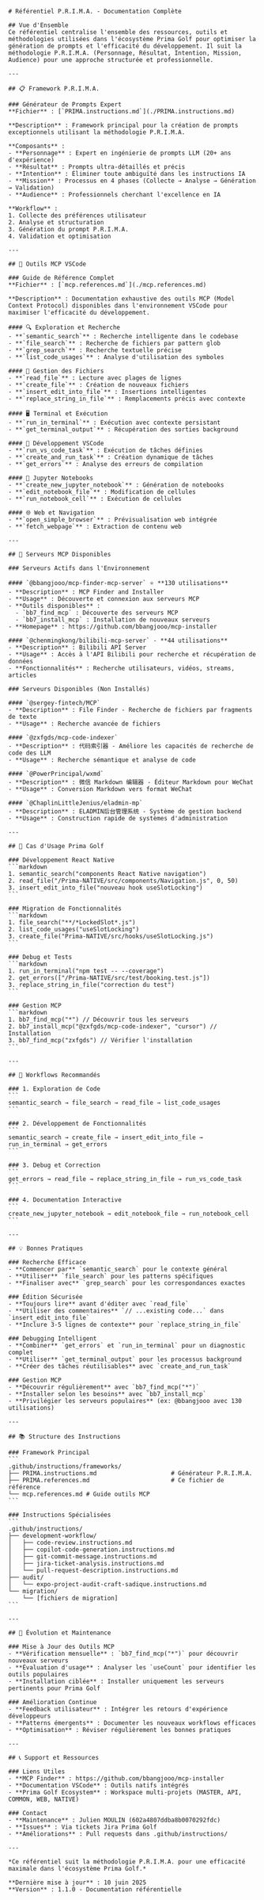 ````instructions
# Référentiel P.R.I.M.A. - Documentation Complète

## Vue d'Ensemble
Ce référentiel centralise l'ensemble des ressources, outils et méthodologies utilisées dans l'écosystème Prima Golf pour optimiser la génération de prompts et l'efficacité du développement. Il suit la méthodologie P.R.I.M.A. (Personnage, Résultat, Intention, Mission, Audience) pour une approche structurée et professionnelle.

---

## 📋 Framework P.R.I.M.A.

### Générateur de Prompts Expert
**Fichier** : [`PRIMA.instructions.md`](./PRIMA.instructions.md)

**Description** : Framework principal pour la création de prompts exceptionnels utilisant la méthodologie P.R.I.M.A.

**Composants** :
- **Personnage** : Expert en ingénierie de prompts LLM (20+ ans d'expérience)
- **Résultat** : Prompts ultra-détaillés et précis
- **Intention** : Éliminer toute ambiguïté dans les instructions IA
- **Mission** : Processus en 4 phases (Collecte → Analyse → Génération → Validation)
- **Audience** : Professionnels cherchant l'excellence en IA

**Workflow** :
1. Collecte des préférences utilisateur
2. Analyse et structuration
3. Génération du prompt P.R.I.M.A.
4. Validation et optimisation

---

## 🔧 Outils MCP VSCode

### Guide de Référence Complet
**Fichier** : [`mcp.references.md`](./mcp.references.md)

**Description** : Documentation exhaustive des outils MCP (Model Context Protocol) disponibles dans l'environnement VSCode pour maximiser l'efficacité du développement.

#### 🔍 Exploration et Recherche
- **`semantic_search`** : Recherche intelligente dans le codebase
- **`file_search`** : Recherche de fichiers par pattern glob
- **`grep_search`** : Recherche textuelle précise
- **`list_code_usages`** : Analyse d'utilisation des symboles

#### 📁 Gestion des Fichiers
- **`read_file`** : Lecture avec plages de lignes
- **`create_file`** : Création de nouveaux fichiers
- **`insert_edit_into_file`** : Insertions intelligentes
- **`replace_string_in_file`** : Remplacements précis avec contexte

#### 🖥️ Terminal et Exécution
- **`run_in_terminal`** : Exécution avec contexte persistant
- **`get_terminal_output`** : Récupération des sorties background

#### 🔧 Développement VSCode
- **`run_vs_code_task`** : Exécution de tâches définies
- **`create_and_run_task`** : Création dynamique de tâches
- **`get_errors`** : Analyse des erreurs de compilation

#### 📓 Jupyter Notebooks
- **`create_new_jupyter_notebook`** : Génération de notebooks
- **`edit_notebook_file`** : Modification de cellules
- **`run_notebook_cell`** : Exécution de cellules

#### 🌐 Web et Navigation
- **`open_simple_browser`** : Prévisualisation web intégrée
- **`fetch_webpage`** : Extraction de contenu web

---

## 🔌 Serveurs MCP Disponibles

### Serveurs Actifs dans l'Environnement

#### `@bbangjooo/mcp-finder-mcp-server` ⭐ **130 utilisations**
- **Description** : MCP Finder and Installer
- **Usage** : Découverte et connexion aux serveurs MCP
- **Outils disponibles** :
  - `bb7_find_mcp` : Découverte des serveurs MCP
  - `bb7_install_mcp` : Installation de nouveaux serveurs
- **Homepage** : https://github.com/bbangjooo/mcp-installer

#### `@chenmingkong/bilibili-mcp-server` - **44 utilisations**
- **Description** : Bilibili API Server
- **Usage** : Accès à l'API Bilibili pour recherche et récupération de données
- **Fonctionnalités** : Recherche utilisateurs, vidéos, streams, articles

### Serveurs Disponibles (Non Installés)

#### `@sergey-fintech/MCP`
- **Description** : File Finder - Recherche de fichiers par fragments de texte
- **Usage** : Recherche avancée de fichiers

#### `@zxfgds/mcp-code-indexer`
- **Description** : 代码索引器 - Améliore les capacités de recherche de code des LLM
- **Usage** : Recherche sémantique et analyse de code

#### `@PowerPrincipal/wxmd`
- **Description** : 微信 Markdown 编辑器 - Éditeur Markdown pour WeChat
- **Usage** : Conversion Markdown vers format WeChat

#### `@ChaplinLittleJenius/eladmin-mp`
- **Description** : ELADMIN后台管理系统 - Système de gestion backend
- **Usage** : Construction rapide de systèmes d'administration

---

## 🎯 Cas d'Usage Prima Golf

### Développement React Native
```markdown
1. semantic_search("components React Native navigation")
2. read_file("/Prima-NATIVE/src/components/Navigation.js", 0, 50)
3. insert_edit_into_file("nouveau hook useSlotLocking")
```

### Migration de Fonctionnalités
```markdown
1. file_search("**/*LockedSlot*.js")
2. list_code_usages("useSlotLocking")
3. create_file("Prima-NATIVE/src/hooks/useSlotLocking.js")
```

### Debug et Tests
```markdown
1. run_in_terminal("npm test -- --coverage")
2. get_errors(["/Prima-NATIVE/src/test/booking.test.js"])
3. replace_string_in_file("correction du test")
```

### Gestion MCP
```markdown
1. bb7_find_mcp("*") // Découvrir tous les serveurs
2. bb7_install_mcp("@zxfgds/mcp-code-indexer", "cursor") // Installation
3. bb7_find_mcp("zxfgds") // Vérifier l'installation
```

---

## 🚀 Workflows Recommandés

### 1. Exploration de Code
```
semantic_search → file_search → read_file → list_code_usages
```

### 2. Développement de Fonctionnalités
```
semantic_search → create_file → insert_edit_into_file → run_in_terminal → get_errors
```

### 3. Debug et Correction
```
get_errors → read_file → replace_string_in_file → run_vs_code_task
```

### 4. Documentation Interactive
```
create_new_jupyter_notebook → edit_notebook_file → run_notebook_cell
```

---

## 💡 Bonnes Pratiques

### Recherche Efficace
- **Commencer par** `semantic_search` pour le contexte général
- **Utiliser** `file_search` pour les patterns spécifiques  
- **Finaliser avec** `grep_search` pour les correspondances exactes

### Édition Sécurisée
- **Toujours lire** avant d'éditer avec `read_file`
- **Utiliser des commentaires** `// ...existing code...` dans `insert_edit_into_file`
- **Inclure 3-5 lignes de contexte** pour `replace_string_in_file`

### Debugging Intelligent
- **Combiner** `get_errors` et `run_in_terminal` pour un diagnostic complet
- **Utiliser** `get_terminal_output` pour les processus background
- **Créer des tâches réutilisables** avec `create_and_run_task`

### Gestion MCP
- **Découvrir régulièrement** avec `bb7_find_mcp("*")`
- **Installer selon les besoins** avec `bb7_install_mcp`
- **Privilégier les serveurs populaires** (ex: @bbangjooo avec 130 utilisations)

---

## 📚 Structure des Instructions

### Framework Principal
```
.github/instructions/frameworks/
├── PRIMA.instructions.md                     # Générateur P.R.I.M.A.
├── PRIMA.references.md                       # Ce fichier de référence
└── mcp.references.md # Guide outils MCP
```

### Instructions Spécialisées
```
.github/instructions/
├── development-workflow/
│   ├── code-review.instructions.md
│   ├── copilot-code-generation.instructions.md
│   ├── git-commit-message.instructions.md
│   ├── jira-ticket-analysis.instructions.md
│   └── pull-request-description.instructions.md
├── audit/
│   └── expo-project-audit-craft-sadique.instructions.md
└── migration/
    └── [fichiers de migration]
```

---

## 🔄 Évolution et Maintenance

### Mise à Jour des Outils MCP
- **Vérification mensuelle** : `bb7_find_mcp("*")` pour découvrir nouveaux serveurs
- **Évaluation d'usage** : Analyser les `useCount` pour identifier les outils populaires
- **Installation ciblée** : Installer uniquement les serveurs pertinents pour Prima Golf

### Amélioration Continue
- **Feedback utilisateur** : Intégrer les retours d'expérience développeurs
- **Patterns émergents** : Documenter les nouveaux workflows efficaces
- **Optimisation** : Réviser régulièrement les bonnes pratiques

---

## 📞 Support et Ressources

### Liens Utiles
- **MCP Finder** : https://github.com/bbangjooo/mcp-installer
- **Documentation VSCode** : Outils natifs intégrés
- **Prima Golf Ecosystem** : Workspace multi-projets (MASTER, API, COMMON, WEB, NATIVE)

### Contact
- **Maintenance** : Julien MOULIN (602a4807ddba8b0070292fdc)
- **Issues** : Via tickets Jira Prima Golf
- **Améliorations** : Pull requests dans .github/instructions/

---

*Ce référentiel suit la méthodologie P.R.I.M.A. pour une efficacité maximale dans l'écosystème Prima Golf.*

**Dernière mise à jour** : 10 juin 2025  
**Version** : 1.1.0 - Documentation référentielle
````
